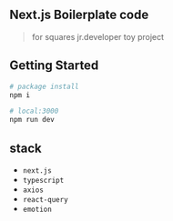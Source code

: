 ## Next.js Boilerplate code

> for squares jr.developer toy project

## Getting Started

```bash
# package install
npm i

# local:3000
npm run dev
```

## stack

- `next.js`
- `typescript`
- `axios`
- `react-query`
- `emotion`
